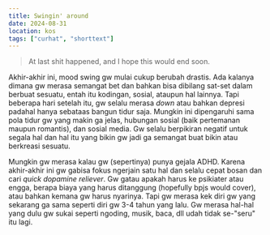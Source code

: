 ```yaml
---
title: Swingin' around
date: 2024-08-31
location: kos
tags: ["curhat", "shorttext"]
---
```


> At last shit happened, and I hope this would end soon.

Akhir-akhir ini, mood swing gw mulai cukup berubah drastis. Ada kalanya dimana gw merasa semangat bet dan bahkan bisa dibilang sat-set dalam berbuat sesuatu, entah itu kodingan, sosial, ataupun hal lainnya. Tapi beberapa hari setelah itu, gw selalu merasa _down_ atau bahkan depresi padahal hanya sebataas bangun tidur saja. Mungkin ini dipengaruhi sama pola tidur gw yang makin ga jelas, hubungan sosial (baik pertemanan maupun romantis), dan sosial media. Gw selalu berpikiran negatif untuk segala hal dan hal itu yang bikin gw jadi ga semangat buat bikin atau berkreasi sesuatu.

Mungkin gw merasa kalau gw (sepertinya) punya gejala ADHD. Karena akhir-akhir ini gw gabisa fokus ngerjain satu hal dan selalu cepat bosan dan cari _quick dopamine reliever_. Gw gatau apakah harus ke psikiater atau engga, berapa biaya yang harus ditanggung (hopefully bpjs would cover), atau bahkan kemana gw harus nyarinya. Tapi gw merasa kek diri gw yang sekarang ga sama seperti diri gw 3-4 tahun yang lalu. Gw merasa hal-hal yang dulu gw sukai seperti ngoding, musik, baca, dll udah tidak se-"seru" itu lagi.
